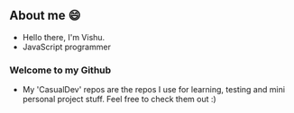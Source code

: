 ## About me 😄

- Hello there, I'm Vishu.
- JavaScript programmer

### Welcome to my Github
- My 'CasualDev' repos are the repos I use for learning, testing and mini personal project stuff. Feel free to check them out :)
